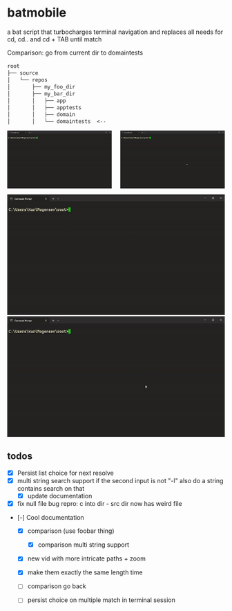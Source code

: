 # batmobile
a bat script that turbocharges terminal navigation and replaces all needs for cd, cd.. and cd + TAB until match

Comparison:
go from current dir to domaintests

```plaintext
root
├── source
│   └── repos
│       ├── my_foo_dir
│       ├── my_bar_dir
│       │   ├── app
│       │   ├── apptests
│       │   ├── domain
│       │   └── domaintests  <--
```

<div style="display: flex; justify-content: space-between;">
  <img src="./gifs/batmobile_navigate.gif" alt="Description" style="width: 48%;">
  <img src="./gifs/cd_navigate.gif" alt="Description" style="width: 48%;">
</div>

![using batmobile c.bat script](./gifs/batmobile_navigate.gif)
![using cd](./gifs/cd_navigate.gif)

## todos
- [X] Persist list choice for next resolve
- [X] multi string search support
 if the second input is not "-l" also do a string contains search on that
  - [X] update documentation
- [X] fix null file bug
 repro: c into dir - src dir now has weird file

- [-] Cool documentation
  - [X] comparison (use foobar thing)
    - [X] comparison multi string support
  - [X] new vid with more intricate paths + zoom
  - [X] make them exactly the same length time

  - [ ] comparison go back
  - [ ] persist choice on multiple match in terminal session


